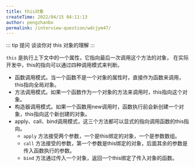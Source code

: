 ```yaml
---
title: this对象
createTime: 2022/04/15 04:11:13
author: pengzhanbo
permalink: /interview-question/wdcjym47/
---
```


::: tip 提问
谈谈你对 this 对象的理解
:::

`this` 是执行上下文中的一个属性，它指向最后一次调用这个方法的对象，
在实际开发中，this的指向可以通过四种调用模式来判断。

- 函数调用模式。当一个函数不是一个对象的属性时，直接作为函数来调用，this指向全局对象。
- 方法调用模式。如果一个函数作为一个对象的方法来调用时，this指向这个对象。
- 构造器调用模式。如果一个函数用new调用时，函数执行前会新创建一个对象，this指向这个新创建的对象。
- apply、call、bind调用模式，这三个方法都可以显式的指向调用函数的this指向。
  - `apply` 方法接受两个参数，一个是this绑定的对象，一个是参数数组。
  - `call` 方法接受的参数，第一个参数是this绑定的对象，后面其余的参数是传入函数执行的参数。
  - `bind` 方法通过传入一个对象，返回一个this绑定了传入对象的函数。
